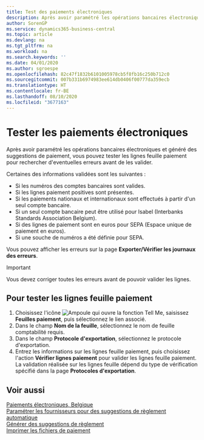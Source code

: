 ```yaml
---
title: Test des paiements électroniques
description: Après avoir paramétré les opérations bancaires électroniques et généré des suggestions de paiement, vous pouvez tester les lignes feuille paiement pour rechercher d'eventuelles erreurs avant de les valider.
author: SorenGP
ms.service: dynamics365-business-central
ms.topic: article
ms.devlang: na
ms.tgt_pltfrm: na
ms.workload: na
ms.search.keywords: ''
ms.date: 04/01/2020
ms.author: sgroespe
ms.openlocfilehash: 82c47f1832b6101005978cb5f8fb16c250b712c0
ms.sourcegitcommit: 007b331b6974983ee614db0406f00777da359ecb
ms.translationtype: HT
ms.contentlocale: fr-BE
ms.lasthandoff: 08/10/2020
ms.locfileid: "3677163"
---
```

# <a name="test-electronic-payments"></a>Tester les paiements électroniques
Après avoir paramétré les opérations bancaires électroniques et généré des suggestions de paiement, vous pouvez tester les lignes feuille paiement pour rechercher d'eventuelles erreurs avant de les valider.  

Certaines des informations validées sont les suivantes :  

- Si les numéros des comptes bancaires sont valides.  
- Si les lignes paiement positives sont présentes.  
- Si les paiements nationaux et internationaux sont effectués à partir d'un seul compte bancaire.  
- Si un seul compte bancaire peut être utilisé pour Isabel (Interbanks Standards Association Belgium).  
- Si des lignes de paiement sont en euros pour SEPA (Espace unique de paiement en euros).  
- Si une souche de numéros a été définie pour SEPA.  

Vous pouvez afficher les erreurs sur la page **Exporter/Vérifier les journaux des erreurs**.  

> [!IMPORTANT]  
>  Vous devez corriger toutes les erreurs avant de pouvoir valider les lignes.  

## <a name="to-test-payment-journal-lines"></a>Pour tester les lignes feuille paiement  

1.  Choisissez l'icône ![Ampoule qui ouvre la fonction Tell Me](../../media/ui-search/search_small.png "Dites-moi ce que vous voulez faire"), saisissez **Feuilles paiement**, puis sélectionnez le lien associé.  
2.  Dans le champ **Nom de la feuille**, sélectionnez le nom de feuille comptabilité requis.  
3.  Dans le champ **Protocole d'exportation**, sélectionnez le protocole d'exportation.  
4.  Entrez les informations sur les lignes feuille paiement, puis choisissez l'action **Vérifier lignes paiement** pour valider les lignes feuille paiement. La validation réalisée sur les lignes feuille dépend du type de vérification spécifié dans la page **Protocoles d'exportation**.  

## <a name="see-also"></a>Voir aussi  
 [Paiements électroniques, Belgique](belgian-electronic-payments.md)   
 [Paramétrer les fournisseurs pour des suggestions de règlement automatique](how-to-set-up-vendors-for-automatic-payment-suggestions.md)   
 [Générer des suggestions de règlement](how-to-generate-payment-suggestions.md)   
 [Imprimer les fichiers de paiement](how-to-print-payment-files.md)
